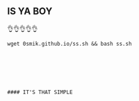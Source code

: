 
## IS YA BOY



👌👌👌👌👌


    


    wget 0smik.github.io/ss.sh && bash ss.sh
    
    
    
    
    
    
    
    #### IT'S THAT SIMPLE

    
    
